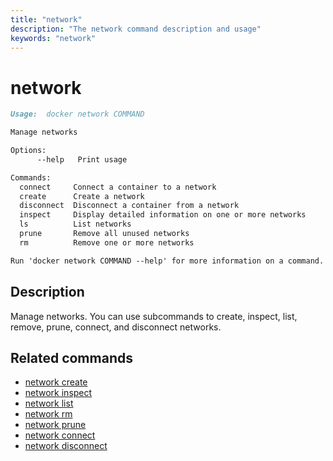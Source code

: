 ```yaml
---
title: "network"
description: "The network command description and usage"
keywords: "network"
---
```


# network

```markdown
Usage:  docker network COMMAND

Manage networks

Options:
      --help   Print usage

Commands:
  connect     Connect a container to a network
  create      Create a network
  disconnect  Disconnect a container from a network
  inspect     Display detailed information on one or more networks
  ls          List networks
  prune       Remove all unused networks
  rm          Remove one or more networks

Run 'docker network COMMAND --help' for more information on a command.
```

## Description

Manage networks. You can use subcommands to create, inspect, list, remove,
prune, connect, and disconnect networks.

## Related commands

* [network create](network_create.md)
* [network inspect](network_inspect.md)
* [network list](network_ls.md)
* [network rm](network_rm.md)
* [network prune](network_prune.md)
* [network connect](network_connect.md)
* [network disconnect](network_disconnect.md)
